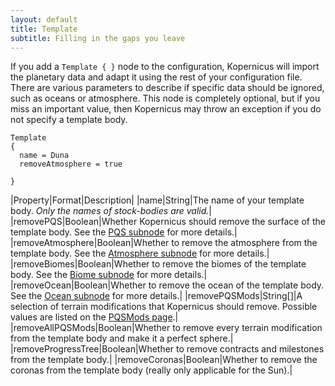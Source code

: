 ```yaml
---
layout: default
title: Template
subtitle: Filling in the gaps you leave
---
```


If you add a  `Template { }` node to the configuration, Kopernicus will import the planetary data and adapt it using the rest of your configuration file. There are various parameters to describe if specific data should be ignored, such as oceans or atmosphere. This node is completely optional, but if you miss an important value, then Kopernicus may throw an exception if you do not specify a template body.

```
Template
{
  name = Duna
  removeAtmosphere = true
  
}
```

|Property|Format|Description|
|name|String|The name of your template body. *Only the names of stock-bodies are valid.*|
|removePQS|Boolean|Whether Kopernicus should remove the surface of the template body. See the [PQS subnode](/main/PQS.md) for more details.|
|removeAtmosphere|Boolean|Whether to remove the atmosphere from the template body. See the [Atmosphere subnode](/main/Atmosphere.md) for more details.|
|removeBiomes|Boolean|Whether to remove the biomes of the template body. See the [Biome subnode](/main/Properties/Biome.md) for more details.|
|removeOcean|Boolean|Whether to remove the ocean of the template body. See the [Ocean subnode](/main/Oceans.md) for more details.|
|removePQSMods|String[]|A selection of terrain modifications that Kopernicus should remove. Possible values are listed on the [PQSMods page](/pqsmods/PQSMods.md).|
|removeAllPQSMods|Boolean|Whether to remove every terrain modification from the template body and make it a perfect sphere.|
|removeProgressTree|Boolean|Whether to remove contracts and milestones from the template body.|
|removeCoronas|Boolean|Whether to remove the coronas from the template body (really only applicable for the Sun).|
